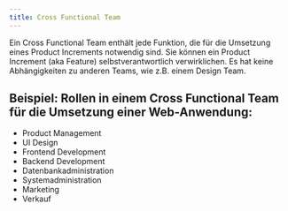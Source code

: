 ```yaml
---
title: Cross Functional Team
---
```


Ein Cross Functional Team enthält jede Funktion, die für die Umsetzung eines Product Increments
notwendig sind. Sie können ein Product Increment (aka Feature) selbstverantwortlich verwirklichen. Es hat keine Abhängigkeiten zu anderen Teams, wie z.B. einem Design Team.

## Beispiel: Rollen in einem Cross Functional Team für die Umsetzung einer Web-Anwendung:

- Product Management
- UI Design
- Frontend Development
- Backend Development
- Datenbankadministration
- Systemadministration
- Marketing
- Verkauf
